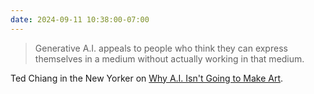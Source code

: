 ```yaml
---
date: 2024-09-11 10:38:00-07:00
---
```

> Generative A.I. appeals to people who think they can express themselves in a medium without actually working in that medium.

Ted Chiang in the New Yorker on [Why A.I. Isn't Going to Make Art](https://www.newyorker.com/culture/the-weekend-essay/why-ai-isnt-going-to-make-art).